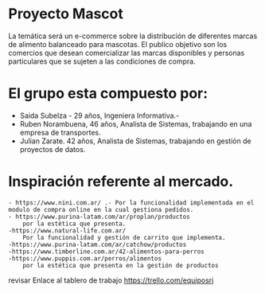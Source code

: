 # Proyecto Mascot

La temática será un e-commerce sobre la distribución de diferentes marcas de alimento balanceado para mascotas.
El publico objetivo son los comercios que desean comercializar las marcas disponibles y personas particulares que se sujeten a las condiciones de compra.
# El grupo esta compuesto por:
- Saida Subelza - 29 años, Ingeniera Informativa.-
- Ruben Norambuena, 46 años, Analista de Sistemas, trabajando en una empresa de transportes.
- Julian Zarate. 42 años, Analista de Sistemas, trabajando en gestión de proyectos de datos.

# Inspiración referente al mercado.

    - https://www.nini.com.ar/ .- Por la funcionalidad implementada en el modulo de compra online en la cual gestiona pedidos.
    - https://www.purina-latam.com/ar/proplan/productos
        por la estética que presenta.
    -https://www.natural-life.com.ar/ 
        Por la funcionalidad y gestión de carrito que implementa.
    -https://www.purina-latam.com/ar/catchow/productos
    -https://www.timberline.com.ar/42-alimentos-para-perros
    -https://www.puppis.com.ar/perros/alimentos
        por la estética que presenta en la gestión de productos 


revisar
Enlace al tablero de trabajo
https://trello.com/equiposrj
